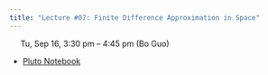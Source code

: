 ```yaml
---
title: "Lecture #07: Finite Difference Approximation in Space"
---
```


&nbsp;&nbsp;&nbsp;&nbsp;&nbsp;Tu, Sep 16, 3:30 pm – 4:45 pm (Bo Guo)

- [Pluto Notebook](../assets/pluto_notebooks/Lec7_fda_space_continued.html)
